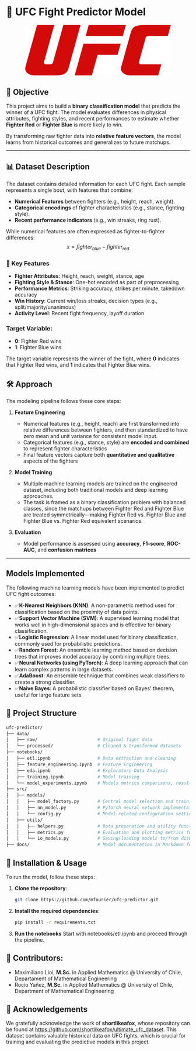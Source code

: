 # 🥋 UFC Fight Predictor Model

<p align="center">
  <img src="img/ufc_logo.png" width="400">
</p>

## 🎯 Objective

This project aims to build a **binary classification model** that predicts the winner of a UFC fight. The model evaluates differences in physical attributes, fighting styles, and recent performances to estimate whether **Fighter Red** or **Fighter Blue** is more likely to win.

By transforming raw fighter data into **relative feature vectors**, the model learns from historical outcomes and generalizes to future matchups.

---

## 📊 Dataset Description

The dataset contains detailed information for each UFC fight. Each sample represents a single bout, with features that combine:

- **Numerical Features** between fighters (e.g., height, reach, weight).
- **Categorical encodings** of fighter characteristics (e.g., stance, fighting style).
- **Recent performance indicators** (e.g., win streaks, ring rust).

While numerical features are often expressed as fighter-to-fighter differences:
$$x = fighter_{blue} - fighter_{red}$$

### 🧠 Key Features

- **Fighter Attributes**: Height, reach, weight, stance, age  
- **Fighting Style & Stance**: One-hot encoded as part of preprocessing  
- **Performance Metrics**: Striking accuracy, strikes per minute, takedown accuracy  
- **Win History**: Current win/loss streaks, decision types (e.g., split/majority/unanimous)  
- **Activity Level**: Recent fight frequency, layoff duration

### Target Variable:
- **0**: Fighter Red wins
- **1**: Fighter Blue wins

The target variable represents the winner of the fight, where **0** indicates that Fighter Red wins, and **1** indicates that Fighter Blue wins.

## 🛠️ Approach

The modeling pipeline follows these core steps:

1. **Feature Engineering**  
   - Numerical features (e.g., height, reach) are first transformed into relative differences between fighters, and then standardized to have zero mean and unit variance for consistent model input.
   - Categorical features (e.g., stance, style) are **encoded and combined** to represent fighter characteristics  
   - Final feature vectors capture both **quantitative and qualitative** aspects of the fighters

2. **Model Training**  
   - Multiple machine learning models are trained on the engineered dataset, including both traditional models and deep learning approaches.
   - The task is framed as a binary classification problem with balanced classes, since the matchups between Fighter Red and Fighter Blue are treated symmetrically—making Fighter Red vs. Fighter Blue and Fighter Blue vs. Fighter Red equivalent scenarios.

3. **Evaluation**  
   - Model performance is assessed using **accuracy**, **F1-score**, **ROC-AUC**, and **confusion matrices**

---

## Models Implemented
The following machine learning models have been implemented to predict UFC fight outcomes:

- ✅**K-Nearest Neighbors (KNN)**: A non-parametric method used for classification based on the proximity of data points.
- ✅**Support Vector Machine (SVM)**: A supervised learning model that works well in high-dimensional spaces and is effective for binary classification.
- ✅**Logistic Regression**: A linear model used for binary classification, commonly used for probabilistic predictions.
- ✅**Random Forest**: An ensemble learning method based on decision trees that improves model accuracy by combining multiple trees.
- ✅**Neural Networks (using PyTorch)**: A deep learning approach that can learn complex patterns in large datasets.
- ✅**AdaBoost**: An ensemble technique that combines weak classifiers to create a strong classifier.
- ✅**Naive Bayes**: A probabilistic classifier based on Bayes' theorem, useful for large feature sets.

## 🧪 Project Structure
```bash
ufc-predictor/
├── data/
│   ├── raw/                       # Original fight data
│   └── processed/                 # Cleaned & transformed datasets
├── notebooks/
│   ├── etl.ipynb                  # Data extraction and cleaning
│   ├── feature_engineering.ipynb  # Feature Engineering
│   ├── eda.ipynb                  # Exploratory Data Analysis
│   ├── training.ipynb             # Model training
│   └── model_experiments.ipynb    # Models metrics comparisons, results analysis and experimentation
├── src/
│   ├── models/
│   │   ├── model_factory.py       # Central model selection and training
│   │   ├── nn_model.py            # PyTorch neural network implementation
│   │   └── config.py              # Model-related configuration settings
│   ├── utils/
│   │   ├── helpers.py             # Data preparation and utility functions
│   │   ├── metrics.py             # Evaluation and plotting metrics functions
│   │   └── io_models.py           # Saving/loading models to/from disk
├── docs/                          # Model documentation in Markdown format
```

## 🚀 Installation & Usage
To run the model, follow these steps:

1. **Clone the repository**:  
   ```bash
   git clone https://github.com/mfourier/ufc-predictor.git

2. **Install the required dependencies**:  
   ```bash
   pip install -r requirements.txt

3. **Run the notebooks**
Start with notebooks/etl.ipynb and proceed through the pipeline.

## 👥 Contributors:
* Maximiliano Lioi, **M.Sc.** in Applied Mathematics @ University of Chile, Departament of Mathematical Engineering  
* Rocío Yañez, **M.Sc.** in Applied Mathematics @ University of Chile, Department of Mathematical Engineering

## 🙏 Acknowledgements
We gratefully acknowledge the work of **shortlikeafox**, whose repository can be found at https://github.com/shortlikeafox/ultimate_ufc_dataset. This dataset contains valuable historical data on UFC fights, which is crucial for training and evaluating the predictive models in this project.


